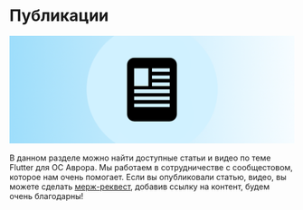 #  Публикации

![picture](../assets/images/preview-publication.png)

В данном разделе можно найти доступные статьи и видео по теме Flutter для ОС Аврора.
Мы работаем в сотрудничестве с сообщестовом, которое нам очень помогает. 
Если вы опубликовали статью, видео, вы можете сделать [мерж-реквест](https://gitlab.com/omprussia/flutter/flutter/-/merge_requests), добавив ссылку на контент, будем очень благодарны!
